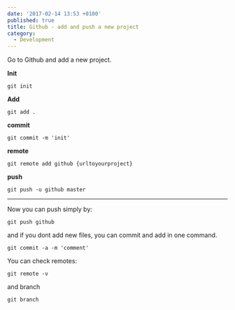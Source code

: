 ```yaml
---
date: '2017-02-14 13:53 +0100'
published: true
title: Github - add and push a new project
category:
  - Development
---
```

Go to Github and add a new project.

**Init**

```
git init
```

**Add**

```
git add .
```

**commit**

```
git commit -m 'init'
```

**remote**

```
git remote add github {urltoyourproject}
```

**push**

```
git push -u github master
```

---

Now you can push simply by: 

```
git push github
```

and if you dont add new files, you can commit and add in one command.

```
git commit -a -m 'comment'
```

You can check remotes:

```
git remote -v
```

and branch

```
git branch
```